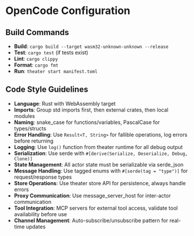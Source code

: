 # OpenCode Configuration

## Build Commands
- **Build**: `cargo build --target wasm32-unknown-unknown --release`
- **Test**: `cargo test` (if tests exist)
- **Lint**: `cargo clippy`
- **Format**: `cargo fmt`
- **Run**: `theater start manifest.toml`

## Code Style Guidelines
- **Language**: Rust with WebAssembly target
- **Imports**: Group std imports first, then external crates, then local modules
- **Naming**: snake_case for functions/variables, PascalCase for types/structs
- **Error Handling**: Use `Result<T, String>` for fallible operations, log errors before returning
- **Logging**: Use `log()` function from theater runtime for all debug output
- **Serialization**: Use serde with `#[derive(Serialize, Deserialize, Debug, Clone)]`
- **State Management**: All actor state must be serializable via serde_json
- **Message Handling**: Use tagged enums with `#[serde(tag = "type")]` for request/response types
- **Store Operations**: Use theater store API for persistence, always handle errors
- **Proxy Communication**: Use message_server_host for inter-actor communication
- **Tool Integration**: MCP servers for external tool access, validate tool availability before use
- **Channel Management**: Auto-subscribe/unsubscribe pattern for real-time updates